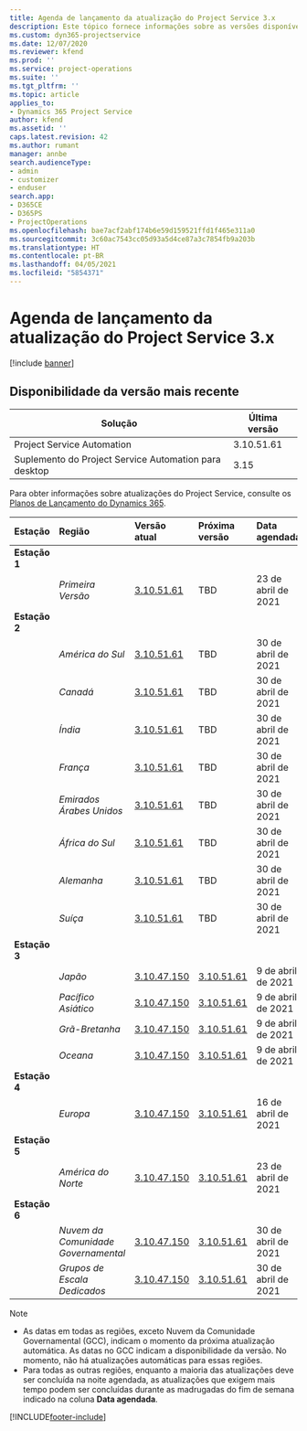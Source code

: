 ```yaml
---
title: Agenda de lançamento da atualização do Project Service 3.x
description: Este tópico fornece informações sobre as versões disponíveis e futuras do Dynamics 365 Project Service Automation.
ms.custom: dyn365-projectservice
ms.date: 12/07/2020
ms.reviewer: kfend
ms.prod: ''
ms.service: project-operations
ms.suite: ''
ms.tgt_pltfrm: ''
ms.topic: article
applies_to:
- Dynamics 365 Project Service
author: kfend
ms.assetid: ''
caps.latest.revision: 42
ms.author: rumant
manager: annbe
search.audienceType:
- admin
- customizer
- enduser
search.app:
- D365CE
- D365PS
- ProjectOperations
ms.openlocfilehash: bae7acf2abf174b6e59d159521ffd1f465e311a0
ms.sourcegitcommit: 3c60ac7543cc05d93a5d4ce87a3c7854fb9a203b
ms.translationtype: HT
ms.contentlocale: pt-BR
ms.lasthandoff: 04/05/2021
ms.locfileid: "5854371"
---
```

# <a name="update-release-schedule-for-project-service-3x"></a>Agenda de lançamento da atualização do Project Service 3.x

[!include [banner](../includes/psa-now-project-operations.md)]

## <a name="latest-version-availability"></a>Disponibilidade da versão mais recente

| Solução  | Última versão |
|-------|----|
| Project Service Automation    | 3.10.51.61 |
| Suplemento do Project Service Automation para desktop                | 3.15          |

Para obter informações sobre atualizações do Project Service, consulte os [Planos de Lançamento do Dynamics 365](https://docs.microsoft.com/dynamics365/release-plans/). 

| Estação  | Região | Versão atual | Próxima versão |  Data agendada
| :---   | :---   | :---   | :---   |:---   |         
|<strong>Estação 1</strong> | |  |  | |
| | <i>Primeira Versão</i> | [3.10.51.61](whats-new-ur-30.md) | TBD | 23 de abril de 2021
|<strong>Estação 2</strong> | |  |  | |
| | <i>América do Sul</i> | [3.10.51.61](whats-new-ur-30.md) | TBD | 30 de abril de 2021
| | <i>Canadá</i> | [3.10.51.61](whats-new-ur-30.md) | TBD | 30 de abril de 2021
| | <i>Índia</i> | [3.10.51.61](whats-new-ur-30.md) | TBD | 30 de abril de 2021
| | <i>França</i> | [3.10.51.61](whats-new-ur-30.md) | TBD | 30 de abril de 2021
| | <i>Emirados Árabes Unidos</i> | [3.10.51.61](whats-new-ur-30.md) | TBD | 30 de abril de 2021
| | <i>África do Sul</i> | [3.10.51.61](whats-new-ur-30.md) | TBD | 30 de abril de 2021
| | <i>Alemanha</i> | [3.10.51.61](whats-new-ur-30.md) | TBD | 30 de abril de 2021
| | <i>Suíça</i> | [3.10.51.61](whats-new-ur-30.md) | TBD | 30 de abril de 2021
|<strong>Estação 3</strong> | |  |  | |
| | <i>Japão</i> | [3.10.47.150](whats-new-ur-29-5.md) | [3.10.51.61](whats-new-ur-30.md) | 9 de abril de 2021
| | <i>Pacífico Asiático</i> | [3.10.47.150](whats-new-ur-29-5.md) | [3.10.51.61](whats-new-ur-30.md) | 9 de abril de 2021
| | <i>Grã-Bretanha</i> | [3.10.47.150](whats-new-ur-29-5.md) | [3.10.51.61](whats-new-ur-30.md) | 9 de abril de 2021
| | <i>Oceana</i> | [3.10.47.150](whats-new-ur-29-5.md) | [3.10.51.61](whats-new-ur-30.md) | 9 de abril de 2021
|<strong>Estação 4</strong> | |  |  | |
| | <i>Europa</i> | [3.10.47.150](whats-new-ur-29-5.md) | [3.10.51.61](whats-new-ur-30.md) | 16 de abril de 2021
|<strong>Estação 5</strong> | |  |  | |
| | <i>América do Norte</i> | [3.10.47.150](whats-new-ur-29-5.md) | [3.10.51.61](whats-new-ur-30.md) | 23 de abril de 2021
|<strong>Estação 6</strong> | |  |  | |
| | <i>Nuvem da Comunidade Governamental</i> | [3.10.47.150](whats-new-ur-29-5.md) | [3.10.51.61](whats-new-ur-30.md) | 30 de abril de 2021
| | <i>Grupos de Escala Dedicados</i> | [3.10.47.150](whats-new-ur-29-5.md) | [3.10.51.61](whats-new-ur-30.md) | 30 de abril de 2021

>[!Note]
> - As datas em todas as regiões, exceto Nuvem da Comunidade Governamental (GCC), indicam o momento da próxima atualização automática. As datas no GCC indicam a disponibilidade da versão. No momento, não há atualizações automáticas para essas regiões.
> - Para todas as outras regiões, enquanto a maioria das atualizações deve ser concluída na noite agendada, as atualizações que exigem mais tempo podem ser concluídas durante as madrugadas do fim de semana indicado na coluna **Data agendada**.


[!INCLUDE[footer-include](../includes/footer-banner.md)]

